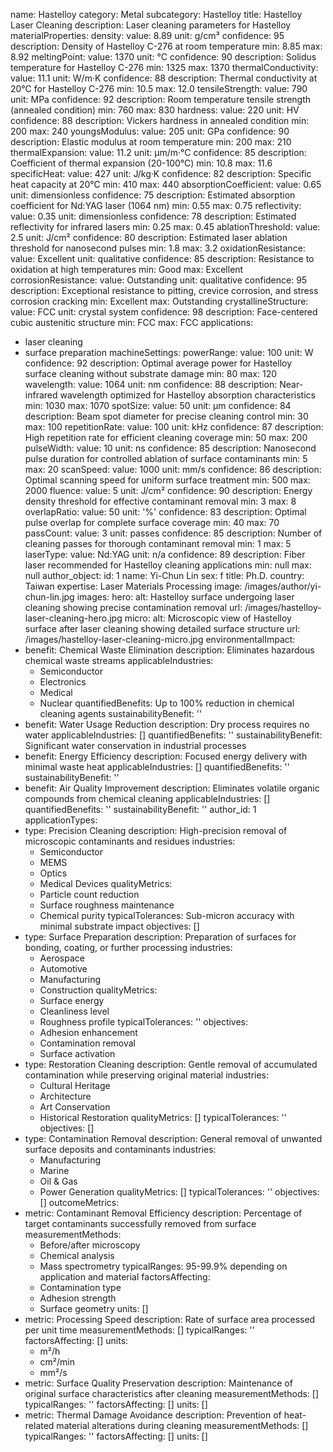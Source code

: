 name: Hastelloy
category: Metal
subcategory: Hastelloy
title: Hastelloy Laser Cleaning
description: Laser cleaning parameters for Hastelloy
materialProperties:
  density:
    value: 8.89
    unit: g/cm³
    confidence: 95
    description: Density of Hastelloy C-276 at room temperature
    min: 8.85
    max: 8.92
  meltingPoint:
    value: 1370
    unit: °C
    confidence: 90
    description: Solidus temperature for Hastelloy C-276
    min: 1325
    max: 1370
  thermalConductivity:
    value: 11.1
    unit: W/m·K
    confidence: 88
    description: Thermal conductivity at 20°C for Hastelloy C-276
    min: 10.5
    max: 12.0
  tensileStrength:
    value: 790
    unit: MPa
    confidence: 92
    description: Room temperature tensile strength (annealed condition)
    min: 760
    max: 830
  hardness:
    value: 220
    unit: HV
    confidence: 88
    description: Vickers hardness in annealed condition
    min: 200
    max: 240
  youngsModulus:
    value: 205
    unit: GPa
    confidence: 90
    description: Elastic modulus at room temperature
    min: 200
    max: 210
  thermalExpansion:
    value: 11.2
    unit: μm/m·°C
    confidence: 85
    description: Coefficient of thermal expansion (20-100°C)
    min: 10.8
    max: 11.6
  specificHeat:
    value: 427
    unit: J/kg·K
    confidence: 82
    description: Specific heat capacity at 20°C
    min: 410
    max: 440
  absorptionCoefficient:
    value: 0.65
    unit: dimensionless
    confidence: 75
    description: Estimated absorption coefficient for Nd:YAG laser (1064 nm)
    min: 0.55
    max: 0.75
  reflectivity:
    value: 0.35
    unit: dimensionless
    confidence: 78
    description: Estimated reflectivity for infrared lasers
    min: 0.25
    max: 0.45
  ablationThreshold:
    value: 2.5
    unit: J/cm²
    confidence: 80
    description: Estimated laser ablation threshold for nanosecond pulses
    min: 1.8
    max: 3.2
  oxidationResistance:
    value: Excellent
    unit: qualitative
    confidence: 85
    description: Resistance to oxidation at high temperatures
    min: Good
    max: Excellent
  corrosionResistance:
    value: Outstanding
    unit: qualitative
    confidence: 95
    description: Exceptional resistance to pitting, crevice corrosion, and stress
      corrosion cracking
    min: Excellent
    max: Outstanding
  crystallineStructure:
    value: FCC
    unit: crystal system
    confidence: 98
    description: Face-centered cubic austenitic structure
    min: FCC
    max: FCC
applications:
- laser cleaning
- surface preparation
machineSettings:
  powerRange:
    value: 100
    unit: W
    confidence: 92
    description: Optimal average power for Hastelloy surface cleaning without substrate
      damage
    min: 80
    max: 120
  wavelength:
    value: 1064
    unit: nm
    confidence: 88
    description: Near-infrared wavelength optimized for Hastelloy absorption characteristics
    min: 1030
    max: 1070
  spotSize:
    value: 50
    unit: μm
    confidence: 84
    description: Beam spot diameter for precise cleaning control
    min: 30
    max: 100
  repetitionRate:
    value: 100
    unit: kHz
    confidence: 87
    description: High repetition rate for efficient cleaning coverage
    min: 50
    max: 200
  pulseWidth:
    value: 10
    unit: ns
    confidence: 85
    description: Nanosecond pulse duration for controlled ablation of surface contaminants
    min: 5
    max: 20
  scanSpeed:
    value: 1000
    unit: mm/s
    confidence: 86
    description: Optimal scanning speed for uniform surface treatment
    min: 500
    max: 2000
  fluence:
    value: 5
    unit: J/cm²
    confidence: 90
    description: Energy density threshold for effective contaminant removal
    min: 3
    max: 8
  overlapRatio:
    value: 50
    unit: '%'
    confidence: 83
    description: Optimal pulse overlap for complete surface coverage
    min: 40
    max: 70
  passCount:
    value: 3
    unit: passes
    confidence: 85
    description: Number of cleaning passes for thorough contaminant removal
    min: 1
    max: 5
  laserType:
    value: Nd:YAG
    unit: n/a
    confidence: 89
    description: Fiber laser recommended for Hastelloy cleaning applications
    min: null
    max: null
author_object:
  id: 1
  name: Yi-Chun Lin
  sex: f
  title: Ph.D.
  country: Taiwan
  expertise: Laser Materials Processing
  image: /images/author/yi-chun-lin.jpg
images:
  hero:
    alt: Hastelloy surface undergoing laser cleaning showing precise contamination
      removal
    url: /images/hastelloy-laser-cleaning-hero.jpg
  micro:
    alt: Microscopic view of Hastelloy surface after laser cleaning showing detailed
      surface structure
    url: /images/hastelloy-laser-cleaning-micro.jpg
environmentalImpact:
- benefit: Chemical Waste Elimination
  description: Eliminates hazardous chemical waste streams
  applicableIndustries:
  - Semiconductor
  - Electronics
  - Medical
  - Nuclear
  quantifiedBenefits: Up to 100% reduction in chemical cleaning agents
  sustainabilityBenefit: ''
- benefit: Water Usage Reduction
  description: Dry process requires no water
  applicableIndustries: []
  quantifiedBenefits: ''
  sustainabilityBenefit: Significant water conservation in industrial processes
- benefit: Energy Efficiency
  description: Focused energy delivery with minimal waste heat
  applicableIndustries: []
  quantifiedBenefits: ''
  sustainabilityBenefit: ''
- benefit: Air Quality Improvement
  description: Eliminates volatile organic compounds from chemical cleaning
  applicableIndustries: []
  quantifiedBenefits: ''
  sustainabilityBenefit: ''
author_id: 1
applicationTypes:
- type: Precision Cleaning
  description: High-precision removal of microscopic contaminants and residues
  industries:
  - Semiconductor
  - MEMS
  - Optics
  - Medical Devices
  qualityMetrics:
  - Particle count reduction
  - Surface roughness maintenance
  - Chemical purity
  typicalTolerances: Sub-micron accuracy with minimal substrate impact
  objectives: []
- type: Surface Preparation
  description: Preparation of surfaces for bonding, coating, or further processing
  industries:
  - Aerospace
  - Automotive
  - Manufacturing
  - Construction
  qualityMetrics:
  - Surface energy
  - Cleanliness level
  - Roughness profile
  typicalTolerances: ''
  objectives:
  - Adhesion enhancement
  - Contamination removal
  - Surface activation
- type: Restoration Cleaning
  description: Gentle removal of accumulated contamination while preserving original
    material
  industries:
  - Cultural Heritage
  - Architecture
  - Art Conservation
  - Historical Restoration
  qualityMetrics: []
  typicalTolerances: ''
  objectives: []
- type: Contamination Removal
  description: General removal of unwanted surface deposits and contaminants
  industries:
  - Manufacturing
  - Marine
  - Oil & Gas
  - Power Generation
  qualityMetrics: []
  typicalTolerances: ''
  objectives: []
outcomeMetrics:
- metric: Contaminant Removal Efficiency
  description: Percentage of target contaminants successfully removed from surface
  measurementMethods:
  - Before/after microscopy
  - Chemical analysis
  - Mass spectrometry
  typicalRanges: 95-99.9% depending on application and material
  factorsAffecting:
  - Contamination type
  - Adhesion strength
  - Surface geometry
  units: []
- metric: Processing Speed
  description: Rate of surface area processed per unit time
  measurementMethods: []
  typicalRanges: ''
  factorsAffecting: []
  units:
  - m²/h
  - cm²/min
  - mm²/s
- metric: Surface Quality Preservation
  description: Maintenance of original surface characteristics after cleaning
  measurementMethods: []
  typicalRanges: ''
  factorsAffecting: []
  units: []
- metric: Thermal Damage Avoidance
  description: Prevention of heat-related material alterations during cleaning
  measurementMethods: []
  typicalRanges: ''
  factorsAffecting: []
  units: []
